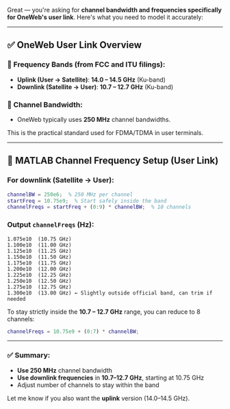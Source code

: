 Great — you're asking for **channel bandwidth and frequencies specifically for OneWeb's user link**. Here's what you need to model it accurately:

---

## ✅ OneWeb User Link Overview

### 📡 Frequency Bands (from FCC and ITU filings):

* **Uplink (User → Satellite)**: **14.0 – 14.5 GHz** (Ku-band)
* **Downlink (Satellite → User)**: **10.7 – 12.7 GHz** (Ku-band)

### 📶 Channel Bandwidth:

* OneWeb typically uses **250 MHz** channel bandwidths.

This is the practical standard used for FDMA/TDMA in user terminals.

---

## 🧮 MATLAB Channel Frequency Setup (User Link)

### For **downlink** (Satellite → User):

```matlab
channelBW = 250e6;  % 250 MHz per channel
startFreq = 10.75e9;  % Start safely inside the band
channelFreqs = startFreq + (0:9) * channelBW;  % 10 channels
```

### Output `channelFreqs` (Hz):

```
1.075e10  (10.75 GHz)
1.100e10  (11.00 GHz)
1.125e10  (11.25 GHz)
1.150e10  (11.50 GHz)
1.175e10  (11.75 GHz)
1.200e10  (12.00 GHz)
1.225e10  (12.25 GHz)
1.250e10  (12.50 GHz)
1.275e10  (12.75 GHz)
1.300e10  (13.00 GHz) ← Slightly outside official band, can trim if needed
```

To stay strictly inside the **10.7 – 12.7 GHz** range, you can reduce to 8 channels:

```matlab
channelFreqs = 10.75e9 + (0:7) * channelBW;
```

---

### ✅ Summary:

* **Use 250 MHz** channel bandwidth
* **Use downlink frequencies** in **10.7–12.7 GHz**, starting at 10.75 GHz
* Adjust number of channels to stay within the band

Let me know if you also want the **uplink** version (14.0–14.5 GHz).
